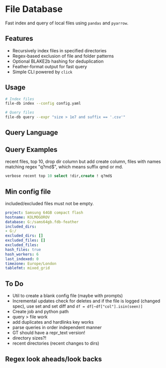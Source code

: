 # File Database

Fast index and query of local files using `pandas` and `pyarrow`.

## Features

- Recursively index files in specified directories
- Regex-based exclusion of file and folder patterns
- Optional BLAKE2b hashing for deduplication
- Feather-format output for fast query
- Simple CLI powered by `click`

## Usage

```bash
# Index files
file-db index --config config.yaml

# Query files
file-db query --expr "size > 1e7 and suffix == '.csv'"
```

## Query Language

## Query Examples

recent files, top 10, drop dir column but add create column, files with names
matching regex "q?md$", which means suffix qmd or md. 

```sql
verbose recent top 10 select !dir,create ! q?md$
```



## Min config file

included/excluded files must not be empty. 

```yaml
project: Samsung 64GB compact flash
hostname: KOLMOGOROV
database: G:/sams64gb.fdb-feather
included_dirs:
- G:/
excluded_dirs: []
excluded_files: []
excluded_files:
hash_files: true
hash_workers: 6
last_indexed: 0 
timezone: Europe/London
tablefmt: mixed_grid
```

## To Do

* Util to create a blank config file (maybe with prompts)
* Incremental updates check for deletes and if the file is logged (changed spec), use set and set diff and `df = df[~df["col"].isin(seen)]`
* Create job and python path
* query > file work
* add duplicates and hardlinks key works
* parse queries in order independent manner 
* GT should have a repr_text version! 
* directory sizes?! 
* recent directories (recent changes to dirs)



## Regex look aheads/look backs
